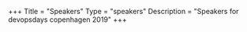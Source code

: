 +++
Title = "Speakers"
Type = "speakers"
Description = "Speakers for devopsdays copenhagen 2019"
+++
